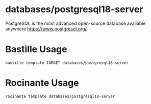 # databases/postgresql18-server
PostgreSQL is the most advanced open-source database available anywhere
https://www.postgresql.org/

# Bastille Usage
```shell
bastille template TARGET databases/postgresql18-server
```

# Rocinante Usage
```shell
rocinante template databases/postgresql18-server
```
